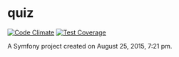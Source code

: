 quiz
====

[![Code Climate](https://codeclimate.com/github/robinkanters/sf2-quiz/badges/gpa.svg)](https://codeclimate.com/github/robinkanters/sf2-quiz) [![Test Coverage](https://codeclimate.com/github/robinkanters/sf2-quiz/badges/coverage.svg)](https://codeclimate.com/github/robinkanters/sf2-quiz/coverage)

A Symfony project created on August 25, 2015, 7:21 pm.
